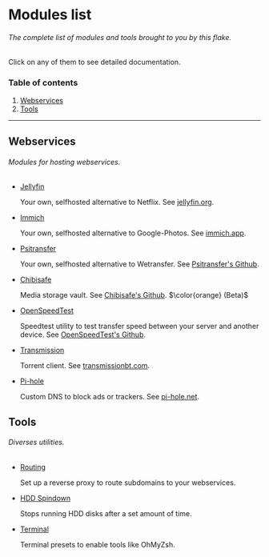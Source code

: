 # Modules list
###### The complete list of modules and tools brought to you by this flake.

Click on any of them to see detailed documentation.

### Table of contents
1. [Webservices](#webservices)
2. [Tools](#tools)

---

## Webservices
###### Modules for hosting webservices.

- [Jellyfin](./perModule/jellyfin.md)

  Your own, selfhosted alternative to Netflix. See [jellyfin.org](https://jellyfin.org/).

- [Immich](./perModule/immich.md)

  Your own, selfhosted alternative to Google-Photos. See [immich.app](https://immich.app/).

- [Psitransfer](./perModule/psitransfer.md)

  Your own, selfhosted alternative to Wetransfer. See [Psitransfer's Github](https://github.com/psi-4ward/psitransfer).

- [Chibisafe](./perModule/chibisafe.md)

  Media storage vault. See [Chibisafe's Github](https://github.com/chibisafe/chibisafe). $\color{orange} (Beta)$

- [OpenSpeedTest](./perModule/openspeedtest.md)

  Speedtest utility to test transfer speed between your server and another device. See [OpenSpeedTest's Github](https://github.com/openspeedtest/Speed-Test).

- [Transmission](./perModule/transmission.md)

  Torrent client. See [transmissionbt.com](https://transmissionbt.com/).

- [Pi-hole](./perModule/pihole.md)

  Custom DNS to block ads or trackers. See [pi-hole.net](https://pi-hole.net/).

## Tools
###### Diverses utilities.

- [Routing](./perModule/routing.md)

  Set up a reverse proxy to route subdomains to your webservices.

- [HDD Spindown](./perModule/hdd-spindown.md)

  Stops running HDD disks after a set amount of time.

- [Terminal](./perModule/terminal.md)

  Terminal presets to enable tools like OhMyZsh.
